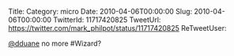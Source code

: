 Title: 
Category: micro
Date: 2010-04-06T00:00:00
Slug: 2010-04-06T00:00:00
TwitterId: 11717420825
TweetUrl: https://twitter.com/mark_philpot/status/11717420825
ReTweetUser: 

[@dduane](https://twitter.com/dduane) no more #Wizard?
